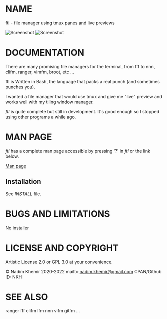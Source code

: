 # NAME

ftl - file manager using tmux panes and live previews

![Screenshot](https://raw.github.com/nkh/ftl/master/screenshots/ftl.png)
![Screenshot](https://raw.github.com/nkh/ftl/master/screenshots/image_preview.png)

# DOCUMENTATION

There are many promising file managers for the terminal, from fff to nnn, clifm, ranger, vimfm, broot, etc ... 

ftl is Written in Bash, the language that packs a real punch (and sometimes punches you).

I wanted a file manager that would use tmux and give me "live" preview and works well with my tiling window manager.

*ftl* is quite complete but still in development. It's good enough so I stopped using other programs a while ago.

# MAN PAGE

*ftl* has a complete man page accessible by pressing '?' in *ftl* or the link below.

[Man page](../main/config/ftl/man/ftl.md)

## Installation
See *INSTALL* file.

# BUGS AND LIMITATIONS

No installer

# LICENSE AND COPYRIGHT

Artistic License 2.0 or GPL 3.0 at your convenience.

© Nadim Khemir 2020-2022
mailto:nadim.khemir@gmail.com
CPAN/Github ID: NKH

# SEE ALSO
ranger
fff
clifm
lfm
nnn
vifm
gitfm
…
